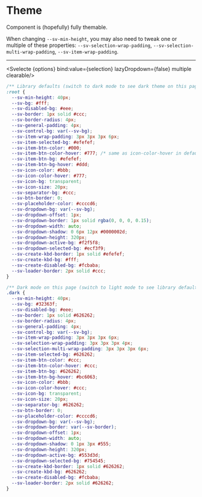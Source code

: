 <script>
  import Svelecte from '$lib/Svelecte.svelte';
  import { onMount } from 'svelte';
  import { dataset } from '../data';

  let options = dataset.colors();
  options[4].$disabled = true;
  options[4].text += ' (disabled)';
  let selection = $state('red');

  let mode = $state('');
  let is_mounted = $state(false);

  onMount(() => {
    // @ts-ignore
    document.querySelector('button[data-action=toggle]').click();
    // @ts-ignore
    document.querySelector('.sv_dropdown').style.cssText = 'opacity: 1; z-index: 2; pointer-events: auto; position: relative';
    is_mounted = true;
  });
</script>

# Theme

Component is (hopefully) fully themable.

When changing `--sv-min-height`, you may also need to tweak one or multiple of these properties:
`--sv-selection-wrap-padding`, `--sv-selection-multi-wrap-padding`, `--sv-item-wrap-padding`.

---

<Svelecte {options} bind:value={selection} lazyDropdown={false} multiple clearable/>

<div class="catpuccin-latte">

```css
/** Library defaults (switch to dark mode to see dark theme on this page) */
:root {
  --sv-min-height: 40px;
  --sv-bg: #fff;
  --sv-disabled-bg: #eee;
  --sv-border: 1px solid #ccc;
  --sv-border-radius: 4px;
  --sv-general-padding: 4px;
  --sv-control-bg: var(--sv-bg);
  --sv-item-wrap-padding: 3px 3px 3px 6px;
  --sv-item-selected-bg: #efefef;
  --sv-item-btn-color: #000;
  --sv-item-btn-color-hover: #777; /* same as icon-color-hover in default theme */
  --sv-item-btn-bg: #efefef;
  --sv-item-btn-bg-hover: #ddd;
  --sv-icon-color: #bbb;
  --sv-icon-color-hover: #777;
  --sv-icon-bg: transparent;
  --sv-icon-size: 20px;
  --sv-separator-bg: #ccc;
  --sv-btn-border: 0;
  --sv-placeholder-color: #ccccd6;
  --sv-dropdown-bg: var(--sv-bg);
  --sv-dropdown-offset: 1px;
  --sv-dropdown-border: 1px solid rgba(0, 0, 0, 0.15);
  --sv-dropdown-width: auto;
  --sv-dropdown-shadow: 0 6px 12px #0000002d;
  --sv-dropdown-height: 320px;
  --sv-dropdown-active-bg: #f2f5f8;
  --sv-dropdown-selected-bg: #ecf3f9;
  --sv-create-kbd-border: 1px solid #efefef;
  --sv-create-kbd-bg: #fff;
  --sv-create-disabled-bg: #fcbaba;
  --sv-loader-border: 2px solid #ccc;
}
```

</div>

<div class="monokai">

```css
/** Dark mode on this page (switch to light mode to see library defaults) */
.dark {
  --sv-min-height: 40px;
  --sv-bg: #32363f;
  --sv-disabled-bg: #eee;
  --sv-border: 1px solid #626262;
  --sv-border-radius: 4px;
  --sv-general-padding: 4px;
  --sv-control-bg: var(--sv-bg);
  --sv-item-wrap-padding: 3px 3px 3px 6px;
  --sv-selection-wrap-padding: 3px 3px 3px 4px;
  --sv-selection-multi-wrap-padding: 3px 3px 3px 6px;
  --sv-item-selected-bg: #626262;
  --sv-item-btn-color: #ccc;
  --sv-item-btn-color-hover: #ccc;
  --sv-item-btn-bg: #626262;
  --sv-item-btn-bg-hover: #bc6063;
  --sv-icon-color: #bbb;
  --sv-icon-color-hover: #ccc;
  --sv-icon-bg: transparent;
  --sv-icon-size: 20px;
  --sv-separator-bg: #626262;
  --sv-btn-border: 0;
  --sv-placeholder-color: #ccccd6;
  --sv-dropdown-bg: var(--sv-bg);
  --sv-dropdown-border: var(--sv-border);
  --sv-dropdown-offset: 1px;
  --sv-dropdown-width: auto;
  --sv-dropdown-shadow: 0 1px 3px #555;
  --sv-dropdown-height: 320px;
  --sv-dropdown-active-bg: #553d3d;
  --sv-dropdown-selected-bg: #754545;
  --sv-create-kbd-border: 1px solid #626262;
  --sv-create-kbd-bg: #626262;
  --sv-create-disabled-bg: #fcbaba;
  --sv-loader-border: 2px solid #626262;
}
```

</div>

<style>
  :global(.dark .catpuccin-latte) {
    display: none;
  }
</style>
